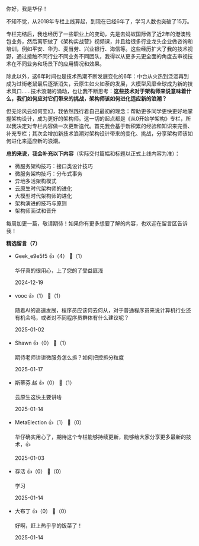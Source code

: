 你好，我是华仔！

不知不觉，从2018年专栏上线算起，到现在已经6年了，学习人数也突破了15万。

专栏完结后，我也经历了一些职业上的变动，先是去蚂蚁国际做了近2年的港澳钱包业务，然后离职做了《架构实战营》视频课，并且给很多行业龙头企业做咨询和培训，例如平安、华为、麦当劳、兴业银行、海信等。这些经历扩大了我的技术视野，通过接触不同行业不同业务不同团队，我得以从更多元更全面的角度去审视技术在不同业务和场景下的应用情况和效果。

除此以外，这6年时间也是技术热潮不断发展变化的6年：中台从火热到泛滥再到成为过街老鼠最后逐渐消失，云原生如火如荼的发展，大模型风靡全球成为新的技术风口……技术浪潮的涌动，也让我不断思考：**这些技术对于架构师来说意味着什么，我们如何应对它们带来的挑战，架构师该如何进化适应新的浪潮？**

但无论风云如何变幻，我依然践行着自己最初的理念：帮助更多同学更快更好地掌握架构设计，成为更好的架构师。这一切的起点都是《从0开始学架构》专栏，所以我决定对专栏内容做一次更新迭代。首先我会基于新积累的经验和知识来完善、补充专栏；其次会增加新技术浪潮对架构设计带来的变化、挑战，分享架构师该如何进化来适应新的浪潮。

**总的来说，我会补充以下内容**（实际交付篇幅和标题以正式上线内容为准）：

- 微服务架构技巧：接口类设计技巧
- 微服务架构技巧：分布式事务
- 异地多活架构模式
- 云原生时代架构师的进化
- 大模型时代架构师的进化
- 架构演进的技巧与原则
- 架构师面试和晋升

每周加更一篇，敬请期待！如果你有更多想要了解的内容，也欢迎在留言区告诉我！
<div><strong>精选留言（7）</strong></div><ul>
<li><span>Geek_e9e5f5</span> 👍（4） 💬（1）<p>华仔真的很用心，上了您的了受益匪浅</p>2024-12-19</li><br/><li><span>vooc</span> 👍（1） 💬（1）<p>随着AI的高速发展，程序员应该何去何从，对于普通程序员来说计算机行业还有机会吗，或者对不同程序员群体有什么建议呢？</p>2025-01-02</li><br/><li><span>Shawn</span> 👍（0） 💬（1）<p>期待老师讲讲微服务怎么拆？如何把控拆分粒度</p>2025-01-17</li><br/><li><span>斯蒂芬.赵</span> 👍（0） 💬（1）<p>云原生这快主要讲啥</p>2025-01-14</li><br/><li><span>MetaElection</span> 👍（1） 💬（0）<p>华仔确实用心了，期待这个专栏能够持续更新，能够给大家分享更多最新的技术，👍</p>2025-01-03</li><br/><li><span>存活</span> 👍（0） 💬（0）<p>学习</p>2025-01-14</li><br/><li><span>大布丁</span> 👍（0） 💬（0）<p>好啊，赶上热乎乎的饭菜了！</p>2025-01-14</li><br/>
</ul>